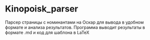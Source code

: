 # Kinopoisk_parser
Парсер страницы с номинантами на Оскар для вывода в удобном формате и анализа результатов.
Программа выводит результаты в формате .md и код для шаблона в LaTeX

